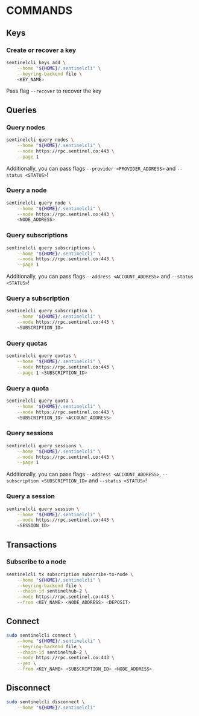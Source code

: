 # COMMANDS

## Keys

### Create or recover a key

```sh
sentinelcli keys add \
    --home "${HOME}/.sentinelcli" \
    --keyring-backend file \
    <KEY_NAME>
```

Pass flag `--recover` to recover the key

## Queries

### Query nodes

```sh
sentinelcli query nodes \
    --home "${HOME}/.sentinelcli" \
    --node https://rpc.sentinel.co:443 \
    --page 1
```

Additionally, you can pass flags `--provider <PROVIDER_ADDRESS>` and `--status <STATUS>`!

### Query a node

```sh
sentinelcli query node \
    --home "${HOME}/.sentinelcli" \
    --node https://rpc.sentinel.co:443 \
    <NODE_ADDRESS>
```

### Query subscriptions

```sh
sentinelcli query subscriptions \
    --home "${HOME}/.sentinelcli" \
    --node https://rpc.sentinel.co:443 \
    --page 1
```

Additionally, you can pass flags `--address <ACCOUNT_ADDRESS>` and `--status <STATUS>`!

### Query a subscription

```sh
sentinelcli query subscription \
    --home "${HOME}/.sentinelcli" \
    --node https://rpc.sentinel.co:443 \
    <SUBSCRIPTION_ID>
```

### Query quotas

```sh
sentinelcli query quotas \
    --home "${HOME}/.sentinelcli" \
    --node https://rpc.sentinel.co:443 \
    --page 1 <SUBSCRIPTION_ID>
```

### Query a quota

```sh
sentinelcli query quota \
    --home "${HOME}/.sentinelcli" \
    --node https://rpc.sentinel.co:443 \
    <SUBSCRIPTION_ID> <ACCOUNT_ADDRESS>
```

### Query sessions

```sh
sentinelcli query sessions \
    --home "${HOME}/.sentinelcli" \
    --node https://rpc.sentinel.co:443 \
    --page 1
```

Additionally, you can pass flags `--address <ACCOUNT_ADDRESS>`, `--subscription <SUBSCRIPTION_ID>` and `--status <STATUS>`!

### Query a session

```sh
sentinelcli query session \
    --home "${HOME}/.sentinelcli" \
    --node https://rpc.sentinel.co:443 \
    <SESSION_ID>
```

## Transactions

### Subscribe to a node

```sh
sentinelcli tx subscription subscribe-to-node \
    --home "${HOME}/.sentinelcli" \
    --keyring-backend file \
    --chain-id sentinelhub-2 \
    --node https://rpc.sentinel.co:443 \
    --from <KEY_NAME> <NODE_ADDRESS> <DEPOSIT>
```

## Connect

```sh
sudo sentinelcli connect \
    --home "${HOME}/.sentinelcli" \
    --keyring-backend file \
    --chain-id sentinelhub-2 \
    --node https://rpc.sentinel.co:443 \
    --yes \
    --from <KEY_NAME> <SUBSCRIPTION_ID> <NODE_ADDRESS>
```

## Disconnect

```sh
sudo sentinelcli disconnect \
    --home "${HOME}/.sentinelcli"
```
